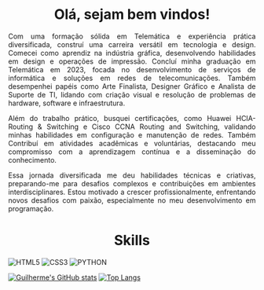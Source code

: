 <h1 align="center">Olá, sejam bem vindos!</h1>

<p align="justify">Com uma formação sólida em Telemática e experiência prática diversificada, construí uma carreira versátil em tecnologia e design. Comecei como aprendiz na indústria gráfica, desenvolvendo habilidades em design e operações de impressão. Concluí minha graduação em Telemática em 2023, focada no desenvolvimento de serviços de informática e soluções em redes de telecomunicações. Também desempenhei papéis como Arte Finalista, Designer Gráfico e Analista de Suporte de TI, lidando com criação visual e resolução de problemas de hardware, software e infraestrutura.</p>

<p align="justify">Além do trabalho prático, busquei certificações, como Huawei HCIA-Routing & Switching e Cisco CCNA Routing and Switching, validando minhas habilidades em configuração e manutenção de redes. Também Contribuí em atividades acadêmicas e voluntárias, destacando meu compromisso com a aprendizagem contínua e a disseminação do conhecimento.</p>

<p align="justify">Essa jornada diversificada me deu habilidades técnicas e criativas, preparando-me para desafios complexos e contribuições em ambientes interdisciplinares. Estou motivado a crescer profissionalmente, enfrentando novos desafios com paixão, especialmente no meu desenvolvimento em programação.</p>

<h1 align="center">Skills</h1>

![HTML5](https://img.shields.io/badge/HTML5-E34F26?style=for-the-badge&logo=html5&logoColor=white)
![CSS3](https://img.shields.io/badge/CSS3-1572B6?style=for-the-badge&logo=css3&logoColor=white)
![PYTHON](https://img.shields.io/badge/Python-FFD43B?style=for-the-badge&logo=python&logoColor=blue)

[![Guilherme's GitHub stats](https://github-readme-stats.vercel.app/api?username=guividaldenegreiros&show_icons=true&theme=dark)](https://github.com/guividaldenegreiros/github-readme-stats)
[![Top Langs](https://github-readme-stats.vercel.app/api/top-langs/?username=guividaldenegreiros&show_icons=true&theme=dark)](https://github.com/guividaldenegreiros/github-readme-stats)
